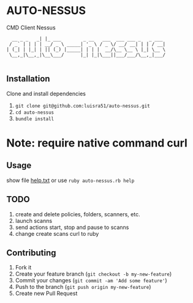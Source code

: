 # AUTO-NESSUS
CMD Client Nessus
```
  __ _ _   _| |_ ___        _ __   ___  ___ ___ _   _ ___
 / _` | | | | __/ _ \ _____| '_ \ / _ \/ __/ __| | | / __|
| (_| | |_| | || (_) |_____| | | |  __/\__ \__ \ |_| \__ \
 \__,_|\__,_|\__\___/      |_| |_|\___||___/___/\__,_|___/


```

## Installation

Clone and install dependencies

   1.  `git clone git@github.com:luisra51/auto-nessus.git`
   2.  `cd auto-nessus`
   3.  `bundle install`

# Note: require native command curl


## Usage

  show file [help.txt](help.txt) or use `ruby auto-nessus.rb help`

## TODO
  1. create and delete policies, folders, scanners, etc.
  2. launch scanns
  3. send actions start, stop and pause to scanns
  4. change create scans curl to ruby

## Contributing

1. Fork it
2. Create your feature branch (`git checkout -b my-new-feature`)
3. Commit your changes (`git commit -am 'Add some feature'`)
4. Push to the branch (`git push origin my-new-feature`)
5. Create new Pull Request
